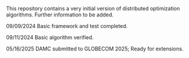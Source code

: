 This repository contains a very initial version of distributed optimization algorithms. Further information to be added.

09/09/2024
Basic framework and test completed.

09/11/2024
Basic algorithm verified.

05/16/2025
DAMC submitted to GLOBECOM 2025;
Ready for extensions.